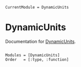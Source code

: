 ```@meta
CurrentModule = DynamicUnits
```

# DynamicUnits

Documentation for [DynamicUnits](https://github.com/SymbolicML/DynamicUnits.jl).

```@index
```

```@autodocs
Modules = [DynamicUnits]
Order   = [:type, :function]
```
